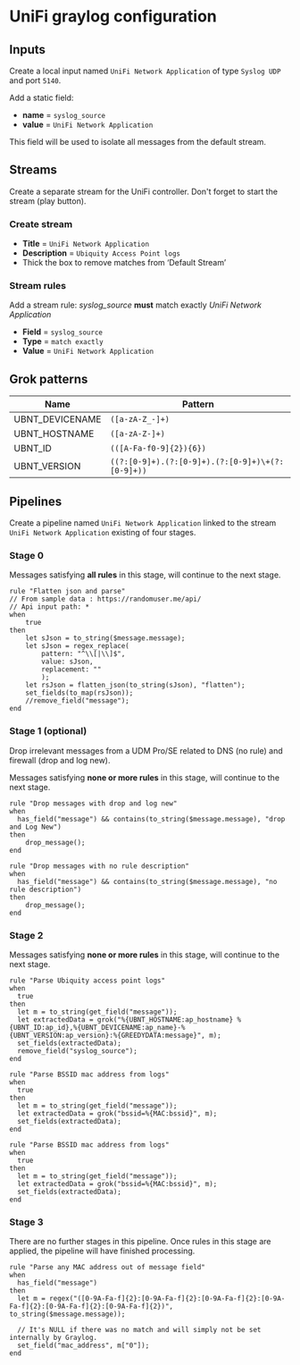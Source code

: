# UniFi graylog configuration

## Inputs

Create a local input named `UniFi Network Application` of type `Syslog UDP` and port `5140`.

Add a static field:
* **name** = `syslog_source`
* **value** = `UniFi Network Application`

This field will be used to isolate all messages from the default stream.

## Streams

Create a separate stream for the UniFi controller.
Don't forget to start the stream (play button).

### Create stream

* **Title** = `UniFi Network Application`
* **Description** = `Ubiquity Access Point logs`
* Thick the box to remove matches from ‘Default Stream’

### Stream rules

Add a stream rule: _syslog_source_ **must** match exactly _UniFi Network Application_

* **Field** = `syslog_source`
* **Type** = `match exactly`
* **Value** = `UniFi Network Application`

## Grok patterns

| Name           | Pattern                                          |
| -------------- | ------------------------------------------------ |
| UBNT_DEVICENAME| `([a-zA-Z_-]+)`                                  |
| UBNT_HOSTNAME  | `([a-zA-Z-]+)`                                   |
| UBNT_ID        | `(([A-Fa-f0-9]{2}){6})`                          |
| UBNT_VERSION   | `((?:[0-9]+).(?:[0-9]+).(?:[0-9]+)\+(?:[0-9]+))` |


## Pipelines

Create a pipeline named `UniFi Network Application` linked to the stream `UniFi Network Application` existing of four stages.


### Stage 0

Messages satisfying **all rules** in this stage, will continue to the next stage.

```
rule "Flatten json and parse"
// From sample data : https://randomuser.me/api/
// Api input path: *
when
    true
then
    let sJson = to_string($message.message);
    let sJson = regex_replace(
        pattern: "^\\[|\\]$",
        value: sJson,
        replacement: ""
        );
    let rsJson = flatten_json(to_string(sJson), "flatten");
    set_fields(to_map(rsJson));
    //remove_field("message");
end
```

### Stage 1 (optional)

Drop irrelevant messages from a UDM Pro/SE related to DNS (no rule) and firewall (drop and log new).

Messages satisfying **none or more rules** in this stage, will continue to the next stage.

```
rule "Drop messages with drop and log new"
when
  has_field("message") && contains(to_string($message.message), "drop and Log New")
then
    drop_message();
end
```

```
rule "Drop messages with no rule description"
when
  has_field("message") && contains(to_string($message.message), "no rule description")
then
    drop_message();
end
```

### Stage 2

Messages satisfying **none or more rules** in this stage, will continue to the next stage.

```
rule "Parse Ubiquity access point logs"
when
  true
then
  let m = to_string(get_field("message"));
  let extractedData = grok("%{UBNT_HOSTNAME:ap_hostname} %{UBNT_ID:ap_id},%{UBNT_DEVICENAME:ap_name}-%{UBNT_VERSION:ap_version}:%{GREEDYDATA:message}", m);
  set_fields(extractedData);
  remove_field("syslog_source");
end
```

```
rule "Parse BSSID mac address from logs"
when
  true
then
  let m = to_string(get_field("message"));
  let extractedData = grok("bssid=%{MAC:bssid}", m);
  set_fields(extractedData);
end
```

```
rule "Parse BSSID mac address from logs"
when
  true
then
  let m = to_string(get_field("message"));
  let extractedData = grok("bssid=%{MAC:bssid}", m);
  set_fields(extractedData);
end
```

### Stage 3

There are no further stages in this pipeline. 
Once rules in this stage are applied, the pipeline will have finished processing.

```
rule "Parse any MAC address out of message field"
when
  has_field("message")
then
  let m = regex("([0-9A-Fa-f]{2}:[0-9A-Fa-f]{2}:[0-9A-Fa-f]{2}:[0-9A-Fa-f]{2}:[0-9A-Fa-f]{2}:[0-9A-Fa-f]{2})", to_string($message.message));
  
  // It's NULL if there was no match and will simply not be set internally by Graylog.
  set_field("mac_address", m["0"]);
end
```
